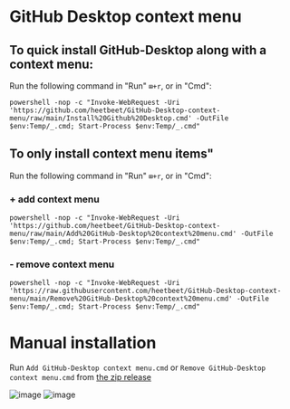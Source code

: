 # GitHub Desktop context menu

## To quick install GitHub-Desktop along with a context menu:
Run the following command in "Run" `⊞+r`, or in "Cmd":

    powershell -nop -c "Invoke-WebRequest -Uri 'https://github.com/heetbeet/GitHub-Desktop-context-menu/raw/main/Install%20Github%20Desktop.cmd' -OutFile $env:Temp/_.cmd; Start-Process $env:Temp/_.cmd"

## To only install context menu items"
Run the following command in "Run" `⊞+r`, or in "Cmd":
### + add context menu

    powershell -nop -c "Invoke-WebRequest -Uri 'https://github.com/heetbeet/GitHub-Desktop-context-menu/raw/main/Add%20GitHub-Desktop%20context%20menu.cmd' -OutFile $env:Temp/_.cmd; Start-Process $env:Temp/_.cmd"

### - remove context menu

    powershell -nop -c "Invoke-WebRequest -Uri 'https://raw.githubusercontent.com/heetbeet/GitHub-Desktop-context-menu/main/Remove%20GitHub-Desktop%20context%20menu.cmd' -OutFile $env:Temp/_.cmd; Start-Process $env:Temp/_.cmd"

# Manual installation

Run `Add GitHub-Desktop context menu.cmd` or `Remove GitHub-Desktop context menu.cmd` from [the zip release](https://github.com/heetbeet/GitHub-Desktop-context-menu/archive/refs/heads/main.zip)


![image](https://user-images.githubusercontent.com/4103775/128999333-b1b887a2-4a1e-4468-8d3e-0d4441e67a18.png)
![image](https://user-images.githubusercontent.com/4103775/128999588-b78f420a-bf4b-4ef4-aef6-ade081890c0f.png)

